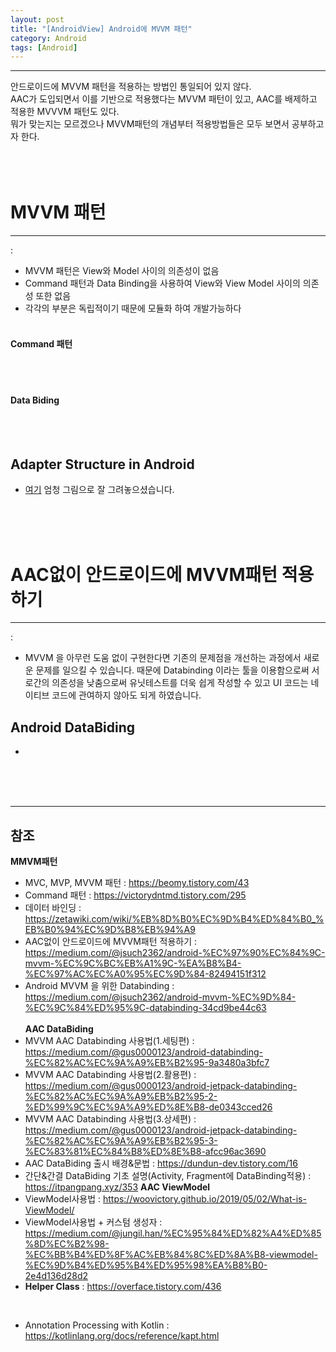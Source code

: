 ```yaml
---
layout: post
title: "[AndroidView] Android에 MVVM 패턴"
category: Android
tags: [Android]
---
```

-------------------
  
안드로이드에 MVVM 패턴을 적용하는 방법인 통일되어 있지 않다.<br/>
AAC가 도입되면서 이를 기반으로 적용했다는 MVVM 패턴이 있고, AAC를 배제하고 적용한 MVVVM 패턴도 있다.<br/>
뭐가 맞는지는 모르겠으나 MVVM패턴의 개념부터 적용방법들은 모두 보면서 공부하고자 한다.<br/>
<br/><br/><br/>
  
# MVVM 패턴
-------------------
 : 
 - MVVM 패턴은 View와 Model 사이의 의존성이 없음
 - Command 패턴과 Data Binding을 사용하여 View와 View Model 사이의 의존성 또한 없음
 - 각각의 부분은 독립적이기 때문에 모듈화 하여 개발가능하다
<br/><br/>
#### Command 패턴
<br/><br/>
#### Data Biding
<br/><br/>


## Adapter Structure in Android
 - [여기](https://m.blog.naver.com/PostView.nhn?blogId=gi_balja&logNo=221162720020&proxyReferer=https%3A%2F%2Fwww.google.com%2F&view=img_2) 엄청 그림으로 잘 그려놓으셨습니다.
<br/>
<br/>
<br/>
  
# AAC없이 안드로이드에 MVVM패턴 적용하기
-------------------
 :  
 - MVVM 을 아무런 도움 없이 구현한다면 기존의 문제점을 개선하는 과정에서 새로운 문제를 일으킬 수 있습니다. 때문에 Databinding 이라는 툴을 이용함으로써 서로간의 의존성을 낮춤으로써 유닛테스트를 더욱 쉽게 작성할 수 있고 UI 코드는 네이티브 코드에 관여하지 않아도 되게 하였습니다.
  
## Android DataBiding
- 

<br/>
<br/>
<br/>
  
-------------------
## 참조

**MMVM패턴**<br/>
* MVC, MVP, MVVM 패턴 : <https://beomy.tistory.com/43>
* Command 패턴 : <https://victorydntmd.tistory.com/295>
* 데이터 바인딩 : <https://zetawiki.com/wiki/%EB%8D%B0%EC%9D%B4%ED%84%B0_%EB%B0%94%EC%9D%B8%EB%94%A9>
* AAC없이 안드로이드에 MVVM패턴 적용하기 : <https://medium.com/@jsuch2362/android-%EC%97%90%EC%84%9C-mvvm-%EC%9C%BC%EB%A1%9C-%EA%B8%B4-%EC%97%AC%EC%A0%95%EC%9D%84-82494151f312>
* Android MVVM 을 위한 Databinding : <https://medium.com/@jsuch2362/android-mvvm-%EC%9D%84-%EC%9C%84%ED%95%9C-databinding-34cd9be44c63>
<br/><br/>
**AAC DataBiding**<br/>
* MVVM AAC Databinding 사용법(1.세팅편) : <https://medium.com/@gus0000123/android-databinding-%EC%82%AC%EC%9A%A9%EB%B2%95-9a3480a3bfc7>
* MVVM AAC Databinding 사용법(2.활용편) : <https://medium.com/@gus0000123/android-jetpack-databinding-%EC%82%AC%EC%9A%A9%EB%B2%95-2-%ED%99%9C%EC%9A%A9%ED%8E%B8-de0343cced26>
* MVVM AAC Databinding 사용법(3.상세편) : <https://medium.com/@gus0000123/android-jetpack-databinding-%EC%82%AC%EC%9A%A9%EB%B2%95-3-%EC%83%81%EC%84%B8%ED%8E%B8-afcc96ac3690>
* AAC DataBiding 출시 배경&문법 : <https://dundun-dev.tistory.com/16>
* 간단&간결 DataBiding 기초 설명(Activity, Fragment에 DataBinding적용) : <https://itpangpang.xyz/353>
**AAC ViewModel**<br/>
* ViewModel사용법 : <https://woovictory.github.io/2019/05/02/What-is-ViewModel/>
* ViewModel사용법 + 커스텀 생성자 : <https://medium.com/@jungil.han/%EC%95%84%ED%82%A4%ED%85%8D%EC%B2%98-%EC%BB%B4%ED%8F%AC%EB%84%8C%ED%8A%B8-viewmodel-%EC%9D%B4%ED%95%B4%ED%95%98%EA%B8%B0-2e4d136d28d2>
* **Helper Class** : <https://overface.tistory.com/436>
<br/>

* Annotation Processing with Kotlin : <https://kotlinlang.org/docs/reference/kapt.html>
